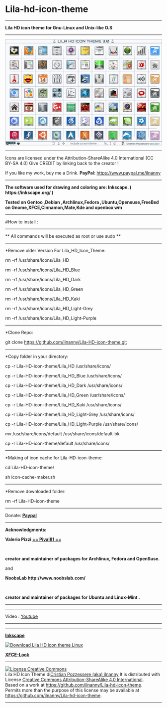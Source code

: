 # Lila-hd-icon-theme
<hr align=”left” size=”1″ width=”300″ color=”red” noshade>
<b>Lila HD icon theme for Gnu-Linux and Unix-like O.S</b>
<hr align=”left” size=”1″ width=”300″ color=”red” noshade>
<img src="https://github.com/ilnanny/Lila-HD-icon-theme/blob/master/Lila-HD-Icon-theme-3.0-Preview.png?raw=true"Lila HD icon Theme Master">

<hr align=”left” size=”1″ width=”300″ color=”red” noshade>
Icons are licensed under the Attribution-ShareAlike 4.0 International (CC BY-SA 4.0)
Give CREDIT by linking back to the creator !

If you like my work, buy me a Drink.
<b>PayPal:</b>
https://www.paypal.me/ilnanny
<hr align=”left” size=”1″ width=”300″ color=”red” noshade>
<P><b>The software used for drawing and coloring are: Inkscape. ( https://inkscape.org/ )</b></P>
<b>Tested on Gentoo ,Debian ,Archlinux,Fedora ,Ubuntu,Opensuse,FreeBsd on Gnome,XFCE,Cinnamon,Mate,Kde and openbox wm </b>
<hr align=”left” size=”1″ width=”300″ color=”red” noshade>

#How to install :
<hr align=”left” size=”1″ width=”300″ color=”red” noshade>
** All commands will be executed as root or use sudo **
<hr align=”left” size=”1″ width=”300″ color=”red” noshade>
*Remove older Version For Lila_HD_Icon_Theme:

 <P>rm -rf /usr/share/icons/Lila_HD</P>
 <P>rm -rf /usr/share/icons/Lila_HD_Blue</P>
 <P>rm -rf /usr/share/icons/Lila_HD_Dark</P>
 <P>rm -rf /usr/share/icons/Lila_HD_Green</P>
 <P>rm -rf /usr/share/icons/Lila_HD_Kaki</P>
 <P>rm -rf /usr/share/icons/Lila_HD_Light-Grey</P>
 <P>rm -rf /usr/share/icons/Lila_HD_Light-Purple</P>
<hr align=”left” size=”1″ width=”300″ color=”red” noshade>
*Clone Repo:

 git clone https://github.com/ilnanny/Lila-HD-icon-theme.git
<hr align=”left” size=”1″ width=”300″ color=”red” noshade>
*Copy folder in your directory:

<P>cp -r Lila-HD-icon-theme/Lila_HD /usr/share/icons/</P>
<P>cp -r Lila-HD-icon-theme/Lila_HD_Blue /usr/share/icons/</P>
<P>cp -r Lila-HD-icon-theme/Lila_HD_Dark /usr/share/icons/</P>
<P>cp -r Lila-HD-icon-theme/Lila_HD_Green /usr/share/icons/</P>
<P>cp -r Lila-HD-icon-theme/Lila_HD_Kaki /usr/share/icons/</P>
<P>cp -r Lila-HD-icon-theme/Lila_HD_Light-Grey /usr/share/icons/</P>
<P>cp -r Lila-HD-icon-theme/Lila_HD_Light-Purple /usr/share/icons/</P>
<P>mv /usr/share/icons/default /usr/share/icons/default-bk</P>
<P>cp -r Lila-HD-icon-theme/default /usr/share/icons/</P>

<hr align=”left” size=”1″ width=”300″ color=”red” noshade></P>
*Making of icon cache for Lila-HD-icon-theme:

<P>cd Lila-HD-icon-theme/</P>
<P>sh icon-cache-maker.sh</P>

<hr align=”left” size=”1″ width=”300″ color=”red” noshade>
*Remove downloaded folder:

 rm -rf Lila-HD-icon-theme
<hr align=”left” size=”1″ width=”300″ color=”red” noshade>

Donate:
<b><a href="https://www.paypal.me/ilnanny" target="_blank">Paypal</a></b>

<hr align=”left” size=”1″ width=”300″ color=”red” noshade>
<P><b>Acknowledgments:</b></P>
<P><b>Valerio Pizzi <meta name="pling-site-verification" content="28b49771eb7de6cc3242bd18961a718f" />
<b><a href="https://github.com/Pival81" target="_blank">== Pival81 ==</a></b>  </b></P>
 <p><b> creator and maintainer of packages for Archlinux, Fedora and OpenSuse.</b></p>
  and
<P><b>NoobsLab    http://www.noobslab.com/ </b></P>
  <p><b>creator and maintainer of packages for Ubuntu and Linux-Mint .</b></p>
 <hr align=”left” size=”1″ width=”300″ color=”red” noshade> 
  
<P></P>
<hr align=”left” size=”1″ width=”300″ color=”red” noshade>
Video : <a href="https://www.youtube.com/watch?v=oF1cSRwulas" target="_blank">Youtube</a>
<hr align=”left” size=”1″ width=”300″ color=”red” noshade>

<hr align=”left” size=”1″ width=”300″ color=”red” noshade>

<meta name="pling-site-verification" content="28b49771eb7de6cc3242bd18961a718f" />
<b><a href="https://inkscape.org/it/~ilnanny/%E2%98%85lila-hd-icon-theme-for-gnu-linux-and-unix-os" target="_blank">Inkscape</a></b>

<a href="https://sourceforge.net/p/lila-hd-icontheme/" rel="nofollow"><img alt="Download Lila HD icon theme Linux " src="https://sourceforge.net/sflogo.php?type=8&group_id=2676798"></a>

<meta name="pling-site-verification" content="28b49771eb7de6cc3242bd18961a718f" />
<b><a href="https://www.xfce-look.org/p/1015803/" target="_blank">XFCE-Look</a></b>

<hr align=”left” size=”1″ width=”300″ color=”red” noshade>
<a rel="license" href="http://creativecommons.org/licenses/by-sa/4.0/"><img alt="License Creative Commons" style="border-width:0" src="https://i.creativecommons.org/l/by-sa/4.0/88x31.png" /></a><br /><span xmlns:dct="http://purl.org/dc/terms/" href="http://purl.org/dc/dcmitype/StillImage" property="dct:title" rel="dct:type">Lila HD Icon Theme</span> di<a xmlns:cc="http://creativecommons.org/ns#" href="https://github.com/ilnanny/Lila-hd-icon-theme" property="cc:attributionName" rel="cc:attributionURL">Cristian Pozzessere (aka) ilnanny</a> It is distributed with License <a rel="license" href="http://creativecommons.org/licenses/by-sa/4.0/">Creative Commons Attribution-ShareAlike 4.0 International</a>.<br />Based on a work at <a xmlns:dct="http://purl.org/dc/terms/" href="https://github.com/ilnanny/Lila-hd-icon-theme" rel="dct:source">https://github.com/ilnanny/Lila-hd-icon-theme</a>.<br />Permits more than the purpose of this license may be available at <a xmlns:cc="http://creativecommons.org/ns#" href="https://github.com/ilnanny/Lila-hd-icon-theme" rel="cc:morePermissions">https://github.com/ilnanny/Lila-hd-icon-theme</a>.
<hr align=”left” size=”1″ width=”300″ color=”red” noshade>
